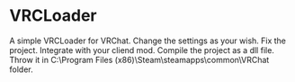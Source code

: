 # VRCLoader

A simple VRCLoader for VRChat.
Change the settings as your wish. 
Fix the project.
Integrate with your cliend mod.
Compile the project as a dll file.
Throw it in C:\Program Files (x86)\Steam\steamapps\common\VRChat folder.
